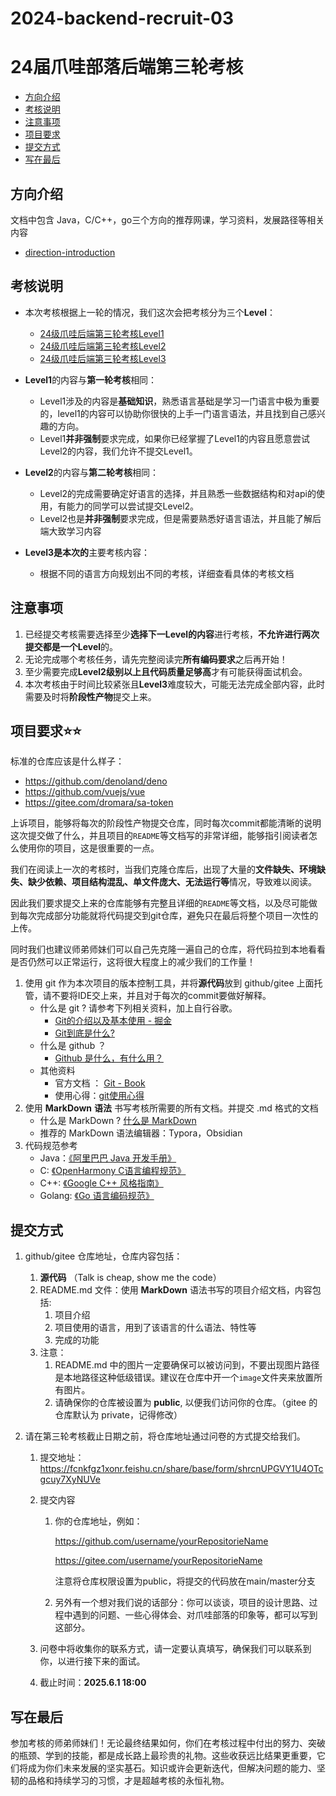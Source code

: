 # 2024-backend-recruit-03
# 24届爪哇部落后端第三轮考核

- [方向介绍](#方向介绍)
- [考核说明](#考核说明)
- [注意事项](#注意事项)
- [项目要求](#项目要求⭐⭐)
- [提交方式](#提交方式)
- [写在最后](#写在最后)

## 方向介绍

文档中包含 Java，C/C++，go三个方向的推荐网课，学习资料，发展路径等相关内容

- [direction-introduction](direction-introduction)

## 考核说明

- 本次考核根据上一轮的情况，我们这次会把考核分为三个**Level**：

  - [24级爪哇后端第三轮考核Level1](2024-backend-recruit-03-Level1.md)
  - [24级爪哇后端第三轮考核Level2](2024-backend-recruit-03-Level2.md)
  - [24级爪哇后端第三轮考核Level3](2024-backend-recruit-03-Level3.md)

- **Level1**的内容与**第一轮考核**相同：
  - Level1涉及的内容是**基础知识**，熟悉语言基础是学习一门语言中极为重要的，level1的内容可以协助你很快的上手一门语言语法，并且找到自己感兴趣的方向。
  - Level1**并非强制**要求完成，如果你已经掌握了Level1的内容且愿意尝试Level2的内容，我们允许不提交Level1。
  
- **Level2**的内容与**第二轮考核**相同：

  - Level2的完成需要确定好语言的选择，并且熟悉一些数据结构和对api的使用，有能力的同学可以尝试提交Level2。
  - Level2也是**并非强制**要求完成，但是需要熟悉好语言语法，并且能了解后端大致学习内容

- **Level3是本次的**主要考核内容：

  - 根据不同的语言方向规划出不同的考核，详细查看具体的考核文档


## **注意事项**

1. 已经提交考核需要选择至少**选择下一Level的内容**进行考核，**不允许进行两次提交都是一个Level**的。
2. 无论完成哪个考核任务，请先完整阅读完**所有编码要求**之后再开始！
3. 至少需要完成**Level2级别以上且代码质量足够高**才有可能获得面试机会。
4. 本次考核由于时间比较紧张且**Level3**难度较大，可能无法完成全部内容，此时需要及时将**阶段性产物**提交上来。

## 项目要求⭐⭐

标准的仓库应该是什么样子：

- https://github.com/denoland/deno
- https://github.com/vuejs/vue
- https://gitee.com/dromara/sa-token

上诉项目，能够将每次的阶段性产物提交仓库，同时每次commit都能清晰的说明这次提交做了什么，并且项目的`README`等文档写的非常详细，能够指引阅读者怎么使用你的项目，这是很重要的一点。

我们在阅读上一次的考核时，当我们克隆仓库后，出现了大量的**文件缺失、环境缺失、缺少依赖、项目结构混乱、单文件庞大、无法运行等**情况，导致难以阅读。

因此我们要求提交上来的仓库能够有完整且详细的`README`等文档，以及尽可能做到每次完成部分功能就将代码提交到git仓库，避免只在最后将整个项目一次性的上传。

同时我们也建议师弟师妹们可以自己先克隆一遍自己的仓库，将代码拉到本地看看是否仍然可以正常运行，这将很大程度上的减少我们的工作量！

1. 使用 git 作为本次项目的版本控制工具，并将**源代码**放到 github/gitee 上面托管，请不要将IDE交上来，并且对于每次的commit要做好解释。
   - 什么是 git ? 请参考下列相关资料，加上自行谷歌。
      - [Git的介绍以及基本使用 - 掘金](https://juejin.cn/post/7246313318544834615?searchId=2023102323355872C532323C258A9E0350)
      - [Git到底是什么?](https://www.bilibili.com/read/cv15412717/)
   - 什么是 github ？
      - [Github 是什么，有什么用？](https://github-zh.com/post/what-is-github)
   - 其他资料
      - 官方文档 ： [Git - Book](https://git-scm.com/book/zh/v2/)
      - 使用心得：[git使用心得](https://wumingsheng.gitbooks.io/-git/content/)
2. 使用 **MarkDown** **语法** 书写考核所需要的所有文档。并提交 .md 格式的文档
   - 什么是 MarkDown ? [什么是 MarkDown](https://www.zhihu.com/question/19963642)
   - 推荐的 MarkDown 语法编辑器：Typora，Obsidian
3. 代码规范参考
   - Java：[《阿里巴巴 Java 开发手册》](https://kangroo.oschina.io/ajcg)
   - C: [《OpenHarmony C语言编程规范》](https://gitee.com/openharmony/docs/blob/master/zh-cn/contribute/OpenHarmony-c-coding-style-guide.md)
   - C++: [《Google C++ 风格指南》](https://zh-google-styleguide.readthedocs.io/en/latest/google-cpp-styleguide/contents/)
   - Golang: [《Go 语言编码规范》](https://learnku.com/go/wikis/38426)

## 提交方式

1. github/gitee 仓库地址，仓库内容包括：
   1. **源代码** （Talk is cheap, show me the code）
   2. README.md 文件：使用 **MarkDown** 语法书写的项目介绍文档，内容包括:
      1. 项目介绍
      2. 项目使用的语言，用到了该语言的什么语法、特性等
      3. 完成的功能
   3. 注意：
      1. README.md 中的图片一定要确保可以被访问到，不要出现图片路径是本地路径这种低级错误。建议在仓库中开一个`image`文件夹来放置所有图片。
      2. 请确保你的仓库被设置为 **public**, 以便我们访问你的仓库。（gitee 的仓库默认为 private，记得修改）
   
2. 请在第三轮考核截止日期之前，将仓库地址通过问卷的方式提交给我们。
   1. 提交地址：https://fcnkfgz1xonr.feishu.cn/share/base/form/shrcnUPGVY1U4OTcgcuy7XyNUVe
   
   2. 提交内容
      1. 你的仓库地址，例如：
      
         https://github.com/username/yourRepositorieName
      
         https://gitee.com/username/yourRepositorieName
      
         注意将仓库权限设置为public，将提交的代码放在main/master分支
      
      2. 另外有一个想对我们说的话部分：你可以谈谈，项目的设计思路、过程中遇到的问题、一些心得体会、对爪哇部落的印象等，都可以写到这部分。
      
   3. 问卷中将收集你的联系方式，请一定要认真填写，确保我们可以联系到你，以进行接下来的面试。
   
   4. 截止时间：**2025.6.1 18:00**

## 写在最后

​		参加考核的师弟师妹们！无论最终结果如何，你们在考核过程中付出的努力、突破的瓶颈、学到的技能，都是成长路上最珍贵的礼物。这些收获远比结果更重要，它们将成为你们未来发展的坚实基石。知识或许会更新迭代，但解决问题的能力、坚韧的品格和持续学习的习惯，才是超越考核的永恒礼物。

